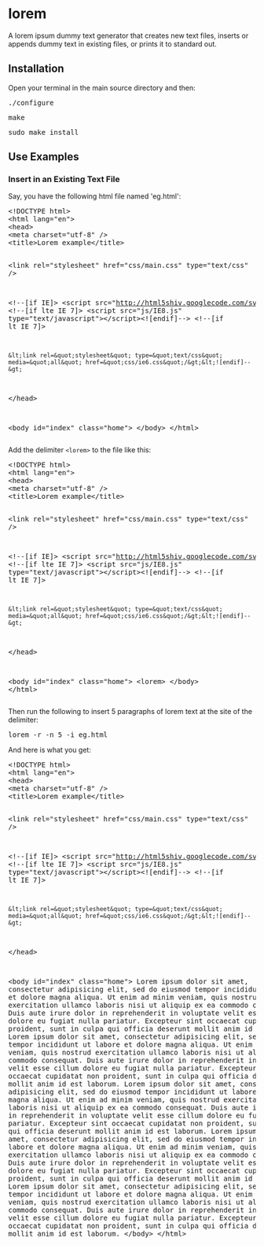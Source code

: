 lorem
=====

A lorem ipsum dummy text generator that creates new text files, inserts or appends dummy text in existing files, or prints it to standard out.

## Installation
Open your terminal in the main source directory and then:
<pre>./configure</pre>
<pre>make</pre>
<pre>sudo make install</pre>
## Use Examples
### Insert in an Existing Text File
<p>Say, you have the following html file named 'eg.html':</p>
<pre>
&lt;!DOCTYPE html&gt;
&lt;html lang=&quot;en&quot;&gt;
&lt;head>
&lt;meta charset=&quot;utf-8&quot; /&gt;
&lt;title>Lorem example&lt;/title&gt;
 
&lt;link rel=&quot;stylesheet&quot; href=&quot;css/main.css&quot; type=&quot;text/css&quot; /&gt;
 
&lt;!--[if IE]&gt;
	&lt;script src=&quot;http://html5shiv.googlecode.com/svn/trunk/html5.js&quot;&gt;&lt;/script&gt;&lt;![endif]--&gt;
&lt;!--[if lte IE 7]&gt;
	&lt;script src=&quot;js/IE8.js&quot; type=&quot;text/javascript&quot;&gt;&lt;/script&gt;&lt;![endif]--&gt;
&lt;!--[if lt IE 7]&gt;
 
	&lt;link rel=&quot;stylesheet&quot; type=&quot;text/css&quot; media=&quot;all&quot; href=&quot;css/ie6.css&quot;/&gt;&lt;![endif]--&gt;
&lt;/head&gt;
 
&lt;body id=&quot;index&quot; class=&quot;home&quot;&gt;
&lt;/body&gt;
&lt;/html&gt;
</pre>
<p>Add the delimiter <code>&lt;lorem&gt;</code> to the file like this:</p>
<pre>
&lt;!DOCTYPE html&gt;
&lt;html lang=&quot;en&quot;&gt;
&lt;head>
&lt;meta charset=&quot;utf-8&quot; /&gt;
&lt;title>Lorem example&lt;/title&gt;
 
&lt;link rel=&quot;stylesheet&quot; href=&quot;css/main.css&quot; type=&quot;text/css&quot; /&gt;
 
&lt;!--[if IE]&gt;
	&lt;script src=&quot;http://html5shiv.googlecode.com/svn/trunk/html5.js&quot;&gt;&lt;/script&gt;&lt;![endif]--&gt;
&lt;!--[if lte IE 7]&gt;
	&lt;script src=&quot;js/IE8.js&quot; type=&quot;text/javascript&quot;&gt;&lt;/script&gt;&lt;![endif]--&gt;
&lt;!--[if lt IE 7]&gt;
 
	&lt;link rel=&quot;stylesheet&quot; type=&quot;text/css&quot; media=&quot;all&quot; href=&quot;css/ie6.css&quot;/&gt;&lt;![endif]--&gt;
&lt;/head&gt;
 
&lt;body id=&quot;index&quot; class=&quot;home&quot;&gt;
&lt;lorem&gt;
&lt;/body&gt;
&lt;/html&gt;
</pre>
<p>Then run the following to insert 5 paragraphs of lorem text at the site of the <lorem> delimiter:</p>
<pre>lorem -r -n 5 -i eg.html</pre>
<p>And here is what you get:</p>
<pre>
&lt;!DOCTYPE html&gt;
&lt;html lang=&quot;en&quot;&gt;
&lt;head>
&lt;meta charset=&quot;utf-8&quot; /&gt;
&lt;title>Lorem example&lt;/title&gt;
 
&lt;link rel=&quot;stylesheet&quot; href=&quot;css/main.css&quot; type=&quot;text/css&quot; /&gt;
 
&lt;!--[if IE]&gt;
	&lt;script src=&quot;http://html5shiv.googlecode.com/svn/trunk/html5.js&quot;&gt;&lt;/script&gt;&lt;![endif]--&gt;
&lt;!--[if lte IE 7]&gt;
	&lt;script src=&quot;js/IE8.js&quot; type=&quot;text/javascript&quot;&gt;&lt;/script&gt;&lt;![endif]--&gt;
&lt;!--[if lt IE 7]&gt;
 
	&lt;link rel=&quot;stylesheet&quot; type=&quot;text/css&quot; media=&quot;all&quot; href=&quot;css/ie6.css&quot;/&gt;&lt;![endif]--&gt;
&lt;/head&gt;
 
&lt;body id=&quot;index&quot; class=&quot;home&quot;&gt;
Lorem ipsum dolor sit amet, consectetur adipisicing elit, sed do eiusmod tempor incididunt ut labore et dolore magna aliqua. Ut enim ad minim veniam, quis nostrud exercitation ullamco laboris nisi ut aliquip ex ea commodo consequat. Duis aute irure dolor in reprehenderit in voluptate velit esse cillum dolore eu fugiat nulla pariatur. Excepteur sint occaecat cupidatat non proident, sunt in culpa qui officia deserunt mollit anim id est laborum.
Lorem ipsum dolor sit amet, consectetur adipisicing elit, sed do eiusmod tempor incididunt ut labore et dolore magna aliqua. Ut enim ad minim veniam, quis nostrud exercitation ullamco laboris nisi ut aliquip ex ea commodo consequat. Duis aute irure dolor in reprehenderit in voluptate velit esse cillum dolore eu fugiat nulla pariatur. Excepteur sint occaecat cupidatat non proident, sunt in culpa qui officia deserunt mollit anim id est laborum.
Lorem ipsum dolor sit amet, consectetur adipisicing elit, sed do eiusmod tempor incididunt ut labore et dolore magna aliqua. Ut enim ad minim veniam, quis nostrud exercitation ullamco laboris nisi ut aliquip ex ea commodo consequat. Duis aute irure dolor in reprehenderit in voluptate velit esse cillum dolore eu fugiat nulla pariatur. Excepteur sint occaecat cupidatat non proident, sunt in culpa qui officia deserunt mollit anim id est laborum.
Lorem ipsum dolor sit amet, consectetur adipisicing elit, sed do eiusmod tempor incididunt ut labore et dolore magna aliqua. Ut enim ad minim veniam, quis nostrud exercitation ullamco laboris nisi ut aliquip ex ea commodo consequat. Duis aute irure dolor in reprehenderit in voluptate velit esse cillum dolore eu fugiat nulla pariatur. Excepteur sint occaecat cupidatat non proident, sunt in culpa qui officia deserunt mollit anim id est laborum.
Lorem ipsum dolor sit amet, consectetur adipisicing elit, sed do eiusmod tempor incididunt ut labore et dolore magna aliqua. Ut enim ad minim veniam, quis nostrud exercitation ullamco laboris nisi ut aliquip ex ea commodo consequat. Duis aute irure dolor in reprehenderit in voluptate velit esse cillum dolore eu fugiat nulla pariatur. Excepteur sint occaecat cupidatat non proident, sunt in culpa qui officia deserunt mollit anim id est laborum.
&lt;/body&gt;
&lt;/html&gt;
</pre>
